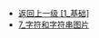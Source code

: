 - [返回上一级 [1_基础]](后端/JavaNote/2_Java(书栈)/2_快速入门/1_基础/)
- [7_字符和字符串图片](后端/JavaNote/2_Java(书栈)/2_快速入门/1_基础/7_字符和字符串图片/)
